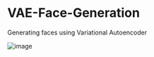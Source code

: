 # VAE-Face-Generation
Generating faces using Variational Autoencoder

![image](https://user-images.githubusercontent.com/83717805/222841828-5b71adb3-a088-4786-a9d2-df56355b4b1f.png)
